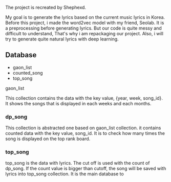 The project is recreated by Shephexd.


My goal is to generate the lyrics based on the current music lyrics in Korea. Before this project, i made the word2vec model with my friend, Seolab. It is a preprocessing before generating lyrics.
But our code is quite messy and difficult to understand, That's why i am repackaging our project. Also, i will try to generate quite natural lyrics with deep learning.



## Database

- gaon_list
- counted_song
- top_song



gaon_list

This collection contains the data with the key value, {year, week,  song_id}. It shows the songs that is displayed in each weeks and each months.



### dp_song

This collection is abstracted one based on gaon_list collection. it contains counted data with the key value, song_id. It is to check how many times the song is displayed on the top rank board.


### top_song

top_song is the data with lyrics. The cut off is used with the count of dp_song. If the count value is bigger than cutoff, the song will be saved with lyrics into top_song collection. It is the main database to




